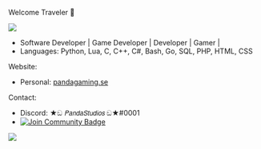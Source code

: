 Welcome Traveler 👋

![](https://komarev.com/ghpvc/?username=pandastudiosswe&color=blueviolet)

- Software Developer | Game Developer | Developer | Gamer |
- Languages: Python, Lua, C, C++, C#, Bash, Go, SQL, PHP, HTML, CSS
 

Website:
  - Personal: [pandagaming.se](https://www.pandagaming.se/)

Contact:
  - Discord: ★ඞ 𝘗𝘢𝘯𝘥𝘢𝘚𝘵𝘶𝘥𝘪𝘰𝘴 ඞ★#0001
  - <a href="https://discord.gg/C238g7NmDz"><img src="https://img.shields.io/discord/733027681184251937.svg?style=flat&label=Join%20Community&color=7289DA" alt="Join Community Badge"/></a>

![](https://github-readme-stats.vercel.app/api/top-langs/?username=pandastudiosswe&layout=compact&hide_border=true&langs_count=10&theme=dark)
